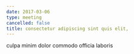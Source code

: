 ```yaml
---
date: 2017-03-06
type: meeting
cancelled: false
title: consectetur adipiscing sint quis elit,
---
```

culpa minim dolor commodo officia laboris
